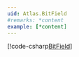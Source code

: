 ```yaml
---
uid: Atlas.BitField
#remarks: *content
example: [*content]
---
```

[!code-csharp[BitField](../../../Assets/Examples/Scripts/Runtime/Utils/Example_BitField.cs)]
